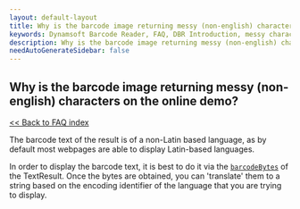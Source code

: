 ```yaml
---
layout: default-layout
title: Why is the barcode image returning messy (non-english) characters on the online demo?
keywords: Dynamsoft Barcode Reader, FAQ, DBR Introduction, messy characters, non-English characters
description: Why is the barcode image returning messy (non-english) characters on the online demo?
needAutoGenerateSidebar: false
---
```


## Why is the barcode image returning messy (non-english) characters on the online demo?

[<< Back to FAQ index](index.md)

The barcode text of the result is of a non-Latin based language, as by default most webpages are able to display Latin-based languages. 

In order to display the barcode text, it is best to do it via the [`barcodeBytes`](https://www.dynamsoft.com/barcode-reader/programming/c-cplusplus/struct/TextResult.html?src=c&&ver=latest#barcodebytes) of the TextResult. Once the bytes are obtained, you can 'translate' them to a string based on the encoding identifier of the language that you are trying to display.
